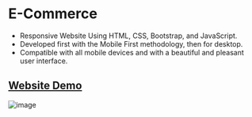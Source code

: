 # E-Commerce
- Responsive Website Using HTML, CSS, Bootstrap, and JavaScript.
- Developed first with the Mobile First methodology, then for desktop.
- Compatible with all mobile devices and with a beautiful and pleasant user interface.

## [Website Demo](https://mahrous-gamal.github.io/E-Commerce/)

![image](https://github.com/Mahrous-Gamal/E-Commerce/assets/105131896/0e6b68cf-d970-473c-839e-e8ddbbd591d8)

